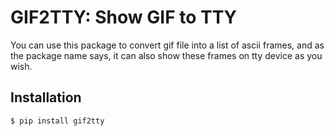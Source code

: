 # GIF2TTY: Show GIF to TTY

You can use this package to convert gif file into a list of ascii frames, and as the package name says, it can also show these frames on tty device as you wish.

## Installation

```bash
$ pip install gif2tty
```
